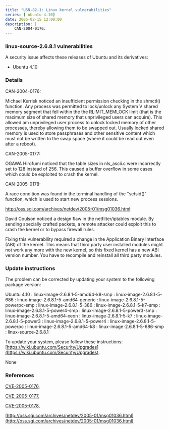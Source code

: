 ```yaml
---
title: "USN-82-1: Linux kernel vulnerabilities"
series: [ ubuntu-4.10]
date: 2005-02-15 12:00:00
description: |
    CAN-2004-0176:
--- 
```

 
 


### linux-source-2.6.8.1 vulnerabilities

A security issue affects these releases of Ubuntu and its derivatives:

* Ubuntu 4.10

### Details

CAN-2004-0176:

 Michael Kerrisk noticed an insufficient permission checking in the shmctl() function. Any process was permitted to lock/unlock any System V shared memory segment that fell within the the RLIMIT_MEMLOCK limit (that is the maximum size of shared memory that unprivileged users can acquire). This allowed am unprivileged user process to unlock locked memory of other processes, thereby allowing them to be swapped out. Usually locked shared memory is used to store passphrases and other sensitive content which must not be written to the swap space (where it could be read out even after a reboot).

CAN-2005-0177:

 OGAWA Hirofumi noticed that the table sizes in nls_ascii.c were incorrectly set to 128 instead of 256. This caused a buffer overflow in some cases which could be exploited to crash the kernel.

CAN-2005-0178:

 A race condition was found in the terminal handling of the &quot;setsid()&quot; function, which is used to start new process sessions.

http://oss.sgi.com/archives/netdev/2005-01/msg01036.html:

 David Coulson noticed a design flaw in the netfilter/iptables module. By sending specially crafted packets, a remote attacker could exploit this to crash the kernel or to bypass firewall rules.

 Fixing this vulnerability required a change in the Application Binary Interface (ABI) of the kernel. This means that third party user installed modules might not work any more with the new kernel, so this fixed kernel has a new ABI version number. You have to recompile and reinstall all third party modules.

### Update instructions

The problem can be corrected by updating your system to the following package version:

Ubuntu 4.10
 : linux-image-2.6.8.1-5-amd64-k8-smp 
 : linux-image-2.6.8.1-5-686 
 : linux-image-2.6.8.1-5-amd64-generic 
 : linux-image-2.6.8.1-5-powerpc-smp 
 : linux-image-2.6.8.1-5-386 
 : linux-image-2.6.8.1-5-k7-smp 
 : linux-image-2.6.8.1-5-power4-smp 
 : linux-image-2.6.8.1-5-power3-smp 
 : linux-image-2.6.8.1-5-amd64-xeon 
 : linux-image-2.6.8.1-5-k7 
 : linux-image-2.6.8.1-5-power3 
 : linux-image-2.6.8.1-5-power4 
 : linux-image-2.6.8.1-5-powerpc 
 : linux-image-2.6.8.1-5-amd64-k8 
 : linux-image-2.6.8.1-5-686-smp 
 : linux-source-2.6.8.1 

To update your system, please follow these instructions: [https://wiki.ubuntu.com/Security/Upgrades](https://wiki.ubuntu.com/Security/Upgrades).

None

### References

 
 [CVE-2005-0176](http://people.ubuntu.com/~ubuntu-security/cve/CVE-2005-0176), 

 [CVE-2005-0177](http://people.ubuntu.com/~ubuntu-security/cve/CVE-2005-0177), 

 [CVE-2005-0178](http://people.ubuntu.com/~ubuntu-security/cve/CVE-2005-0178), 

 [http://oss.sgi.com/archives/netdev/2005-01/msg01036.html](http://oss.sgi.com/archives/netdev/2005-01/msg01036.html)
 

